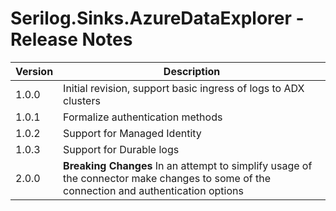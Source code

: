 # Serilog.Sinks.AzureDataExplorer - Release Notes

| Version | Description   | 
|-------------|-------------|
| 1.0.0   | Initial revision, support basic ingress of logs to ADX clusters |
| 1.0.1   | Formalize authentication methods   |
| 1.0.2   | Support for Managed Identity |
| 1.0.3   | Support for Durable logs |
| 2.0.0   | **Breaking Changes** In an attempt to simplify usage of the connector make changes to some of the connection and authentication options |
